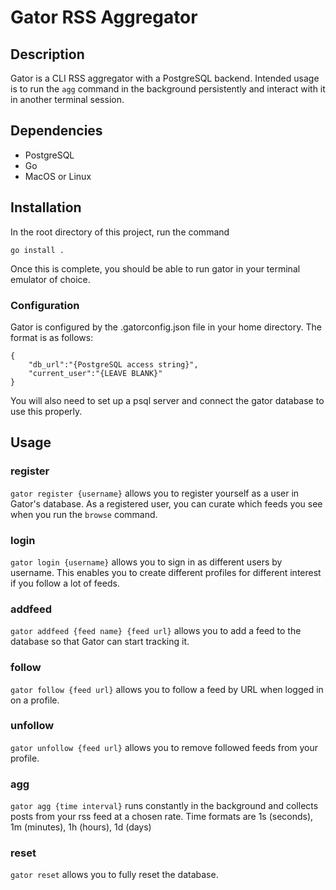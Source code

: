 # Gator RSS Aggregator

## Description

Gator is a CLI RSS aggregator with a PostgreSQL backend. Intended usage is to run the ```agg``` command in the background persistently and interact with it in another terminal session. 

## Dependencies
- PostgreSQL
- Go
- MacOS or Linux

## Installation
In the root directory of this project, run the command 

```
go install .
```

Once this is complete, you should be able to run gator in your terminal emulator of choice.

### Configuration
Gator is configured by the .gatorconfig.json file in your home directory. The format is as follows:
```
{
    "db_url":"{PostgreSQL access string}",
    "current_user":"{LEAVE BLANK}"
}
```
You will also need to set up a psql server and connect the gator database to use this properly.

## Usage

### register
```gator register {username}``` allows you to register yourself as a user in Gator's database. As a registered user, you can curate which feeds you see when you run the ```browse``` command.

### login
```gator login {username}``` allows you to sign in as different users by username. This enables you to create different profiles for different interest if you follow a lot of feeds.

### addfeed
```gator addfeed {feed name} {feed url}``` allows you to add a feed to the database so that Gator can start tracking it.

### follow
```gator follow {feed url}``` allows you to follow a feed by URL when logged in on a profile.

### unfollow
```gator unfollow {feed url}``` allows you to remove followed feeds from your profile.

### agg
```gator agg {time interval}``` runs constantly in the background and collects posts from your rss feed at a chosen rate. Time formats are 1s (seconds), 1m (minutes), 1h (hours), 1d (days)

### reset
```gator reset``` allows you to fully reset the database.
